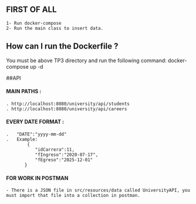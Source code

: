 ## FIRST OF ALL
    1- Run docker-compose
    2- Run the main class to insert data. 

## How can I run the Dockerfile ?
You must be above TP3 directory and run the following command: docker-compose up -d 

##API

#### MAIN PATHS : 
    . http://localhost:8080/university/api/students
    . http://localhost:8080/university/api/careers

#### EVERY DATE FORMAT : 
    .   "DATE":"yyyy-mm-dd"
    .   Example: 
            {
               "idCarrera":11,
               "fIngreso":"2020-07-17",
               "fEgreso":"2025-12-01"
           }

#### FOR WORK IN POSTMAN 
    - There is a JSON file in src/resources/data called UniversityAPI, you must import that file into a collection in postman.
